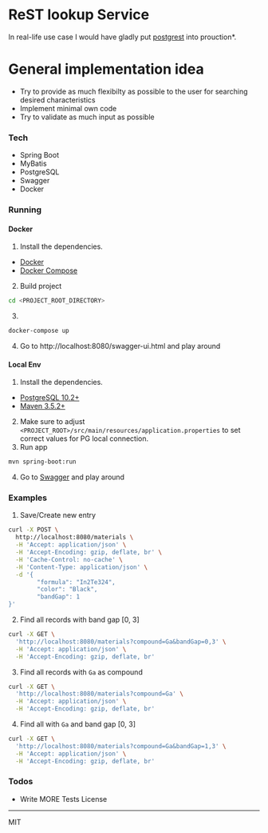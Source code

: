 # ReST lookup Service

In real-life use case I would have gladly put [postgrest](https://github.com/begriffs/postgrest) into prouction*. 

# General implementation idea

  - Try to provide as much flexibilty as possible to the user for searching desired characteristics
  - Implement minimal own code
  - Try to validate as much input as possible

### Tech

* Spring Boot
* MyBatis
* PostgreSQL
* Swagger
* Docker
 
### Running

#### Docker
1. Install the dependencies.
* [Docker](https://docs.docker.com/install/)
* [Docker Compose](https://docs.docker.com/compose/install/)

2. Build project
```sh 
cd <PROJECT_ROOT_DIRECTORY>
```

3. 
```sh
docker-compose up
```
4. Go to http://localhost:8080/swagger-ui.html and play around

#### Local Env
1. Install the dependencies.
* [PostgreSQL 10.2+](https://www.postgresql.org/download/)
* [Maven 3.5.2+](https://maven.apache.org/download.cgi)
2. Make sure to adjust `<PROJECT_ROOT>/src/main/resources/application.properties` to set correct values for PG local connection.
3. Run app
```sh
mvn spring-boot:run
```
4. Go to [Swagger](http://localhost:8080/swagger-ui.html) and play around

### Examples

1. Save/Create new entry 
```bash
curl -X POST \
  http://localhost:8080/materials \
  -H 'Accept: application/json' \
  -H 'Accept-Encoding: gzip, deflate, br' \
  -H 'Cache-Control: no-cache' \
  -H 'Content-Type: application/json' \
  -d '{
        "formula": "In2Te324",
        "color": "Black",
        "bandGap": 1
}' 
```

2. Find all records with band gap [0, 3]
```bash
curl -X GET \
  'http://localhost:8080/materials?compound=Ga&bandGap=0,3' \
  -H 'Accept: application/json' \
  -H 'Accept-Encoding: gzip, deflate, br'
```

3. Find all records with `Ga` as compound
```bash
curl -X GET \
  'http://localhost:8080/materials?compound=Ga' \
  -H 'Accept: application/json' \
  -H 'Accept-Encoding: gzip, deflate, br'
```

4. Find all with `Ga` and band gap [0, 3]
```bash
curl -X GET \
  'http://localhost:8080/materials?compound=Ga&bandGap=1,3' \
  -H 'Accept: application/json' \
  -H 'Accept-Encoding: gzip, deflate, br' 
```
### Todos
 - Write MORE Tests
License
----
MIT